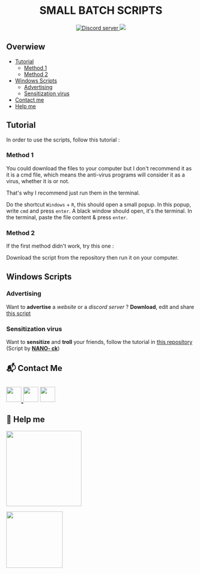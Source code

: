 <h1 align="center"><strong>SMALL BATCH SCRIPTS</strong></h1>

<p align="center"> 
  <a href="https://discord.gg/aDq3T9wqHb"><img src="https://canary.discordapp.com/api/guilds/817811272431173693/embed.png" alt="Discord server">
  <a href="https://github.com/whayn/small-bash-scripts" alt="Latest Commit">
     <img src="https://img.shields.io/github/last-commit/whayn/small-bash-scripts?logo=github" /></a>
  </a>
</p>

## Overwiew
- [Tutorial](#tutorial)
  - [Method 1](#method-1)
  - [Method 2](#method-2)
- [Windows Scripts](#windows-scripts)
  - [Advertising](#advertising)
  - [Sensitization virus](#sensitization-virus)
- [Contact me](#-contact-me)
- [Help me](#-help-me)


## Tutorial
In order to use the scripts, follow this tutorial :

### Method 1
You could download the files to your computer but I don't recommend it as it is a cmd file, which means the anti-virus programs will consider it as a virus, whether it is or not.

That's why I recommend just run them in the terminal.

Do the shortcut `Windows` + `R`, this should open a small popup. In this popup, write `cmd` and press `enter`. A black window should open, it's the terminal. In the terminal, paste the file content & press `enter`.

### Method 2
<p>If the first method didn't work, try this one :</p>
Download the script from the repository then run it on your computer.


## Windows Scripts

### Advertising
Want to **advertise** a *website* or a *discord server* ? **Download**, edit and share [this script](https://github.com/whayn/small-batch-scripts/blob/main/scripts/advertising.bat)

### Sensitization virus
Want to **sensitize** and **troll** your friends, follow the tutorial in [this repository](https://github.com/NANO-ck/sensitization-virus) (Script by [**NANO- ck**](https://github.com/NANO-ck))

## 📬 Contact Me
<a href="https://www.whayn.tk/"><img src="https://icons-for-free.com/iconfiles/png/512/webpage+website+icon-1320087271286406322.png" width="40"> </a><a href="https://www.youtube.com/channel/UCW-0oJZfraag5hBVfNYuzYQ/"><img src="https://icons-for-free.com/iconfiles/png/512/round+icon+video+youtube+icon-1320190508546598347.png" width="40"></a> <a href="https://discord.gg/aDq3T9wqHb"><img src="https://cdn0.iconfinder.com/data/icons/free-social-media-set/24/discord-512.png" width="40"></a>
-----
## 🙏 Help me
<a href="https://www.buymeacoffee.com/whayn"><img src="https://img.buymeacoffee.com/button-api/?text=Buy me a book for learn js.&emoji=📖&slug=whayn&button_colour=5F7FFF&font_colour=ffffff&font_family=Cookie&outline_colour=000000&coffee_colour=FFDD00" width="200"></a> 

<a href="https://sellix.io/Whayn"><img src="https://i.imgur.com/VxzEp4t.png" width="150"></a> 

